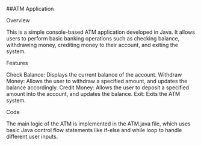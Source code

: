##ATM Application 

Overview

This is a simple console-based ATM application developed in Java. It allows users to perform basic banking operations such as checking balance, withdrawing money, crediting money to their account, and exiting the system.

Features

Check Balance: Displays the current balance of the account.
Withdraw Money: Allows the user to withdraw a specified amount, and updates the balance accordingly.
Credit Money: Allows the user to deposit a specified amount into the account, and updates the balance.
Exit: Exits the ATM system.

Code

The main logic of the ATM is implemented in the ATM.java file, which uses basic Java control flow statements like if-else and while loop to handle different user inputs.
